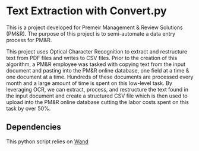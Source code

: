 # Text Extraction with Convert.py
This is a project developed for Premeir Management & Review Solutions (PM&R).
The purpose of this project is to semi-automate a data entry process for PM&R.

This project uses Optical Character Recognition to extract and restructure text from PDF files and writes to CSV files. 
Prior to the creation of this algorithm, a PM&R employee was tasked with copying text from the input document and pasting into the PM&R online database, one field at a time & one document at a time. Hundreds of these documents are processed every month and a large amount of time is spent on this low-level task.
By leveraging OCR, we can extract, process, and restructure the text found in the input document and create a structured CSV file which is then used to upload into the PM&R online database cutting the labor costs spent on this task by over 50%.

## Dependencies
This python script relies on [Wand](http://docs.wand-py.org/en/0.5.7/)

